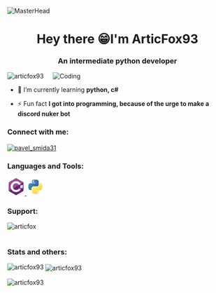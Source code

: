 ![MasterHead](https://gifdb.com/images/high/coding-skills-loading-dk68v8z0hevjpuiv.gif)
<h1 align="center">Hey there 😁I'm ArticFox93</h1>
<h3 align="center">An intermediate python developer</h3>
<img align="right" alt="Coding" width="400" src="https://gifdb.com/images/high/aizen-third-eye-hw7trs5kxl1o12rn.gif">

<p align="left"> <img src="https://komarev.com/ghpvc/?username=articfox93&label=Profile%20views&color=0e75b6&style=flat" alt="articfox93" /> </p>

- 🌱 I’m currently learning **python, c#**

- ⚡ Fun fact **I got into programming, because of the urge to make a discord nuker bot**

<h3 align="left">Connect with me:</h3>
<p align="left">
<a href="https://instagram.com/pavel_smida31" target="blank"><img align="center" src="https://raw.githubusercontent.com/rahuldkjain/github-profile-readme-generator/master/src/images/icons/Social/instagram.svg" alt="pavel_smida31" height="30" width="40" /></a>
</p>

<h3 align="left">Languages and Tools:</h3>
<p align="left"> <a href="https://www.w3schools.com/cs/" target="_blank" rel="noreferrer"> <img src="https://raw.githubusercontent.com/devicons/devicon/master/icons/csharp/csharp-original.svg" alt="csharp" width="40" height="40"/> </a> <a href="https://www.python.org" target="_blank" rel="noreferrer"> <img src="https://raw.githubusercontent.com/devicons/devicon/master/icons/python/python-original.svg" alt="python" width="40" height="40"/> </a> </p>

<h3 align="left">Support:</h3>
<p><a href="https://www.buymeacoffee.com/articfox"> <img align="left" src="https://cdn.buymeacoffee.com/buttons/v2/default-yellow.png" height="50" width="210" alt="articfox" /></a></p><br><br>

<h3 align="left">Stats and others:</h3>
<p><img align="left" src="https://github-readme-stats.vercel.app/api/top-langs?username=articfox93&show_icons=true&locale=en&layout=compact" alt="articfox93" /></p>

<p>&nbsp;<img align="center" src="https://github-readme-stats.vercel.app/api?username=articfox93&show_icons=true&locale=en" alt="articfox93" width="300" /></p>

<p><img align="center" src="https://github-readme-streak-stats.herokuapp.com/?user=articfox93&" alt="articfox93" width="300" /></p>
